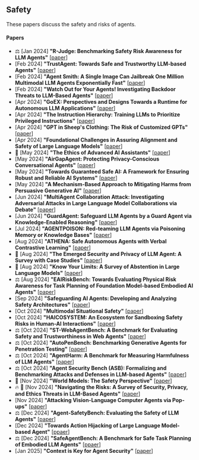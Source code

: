 ## Safety
These papers discuss the safety and risks of agents.
#### Papers
* ⚖️ [Jan 2024] **"R-Judge: Benchmarking Safety Risk Awareness for LLM Agents"** [[paper](https://arxiv.org/abs/2401.10019)]
* [Feb 2024] **"TrustAgent: Towards Safe and Trustworthy LLM-based Agents"** [[paper](https://arxiv.org/abs/2402.01586)]
* [Feb 2024] **"Agent Smith: A Single Image Can Jailbreak One Million Multimodal LLM Agents Exponentially Fast"** [[paper](https://arxiv.org/abs/2402.08567)]
* [Feb 2024] **"Watch Out for Your Agents! Investigating Backdoor Threats to LLM-Based Agents"** [[paper](https://arxiv.org/abs/2402.11208)]
* [Apr 2024] **"GoEX: Perspectives and Designs Towards a Runtime for Autonomous LLM Applications"** [[paper](https://arxiv.org/abs/2404.06921)]
* [Apr 2024] **"The Instruction Hierarchy: Training LLMs to Prioritize Privileged Instructions"** [[paper](https://arxiv.org/abs/2404.13208)]
* [Apr 2024] **"GPT in Sheep's Clothing: The Risk of Customized GPTs"** [[paper](https://arxiv.org/abs/2401.09075)]
* [Apr 2024] **"Foundational Challenges in Assuring Alignment and Safety of Large Language Models"** [[paper](https://arxiv.org/abs/2404.09932)]
* 📖 [May 2024] **"The Ethics of Advanced AI Assistants"** [[paper](https://arxiv.org/abs/2404.16244)]
* [May 2024] **"AirGapAgent: Protecting Privacy-Conscious Conversational Agents"** [[paper](https://arxiv.org/abs/2405.05175)]
* [May 2024] **"Towards Guaranteed Safe AI: A Framework for Ensuring Robust and Reliable AI Systems"** [[paper](https://arxiv.org/abs/2405.06624)]
* [May 2024] **"A Mechanism-Based Approach to Mitigating Harms from Persuasive Generative AI"** [[paper](https://arxiv.org/abs/2404.15058)]
* [Jun 2024] **"MultiAgent Collaboration Attack: Investigating Adversarial Attacks in Large Language Model Collaborations via Debate"** [[paper](https://arxiv.org/abs/2406.14711)]
* [Jun 2024] **"GuardAgent: Safeguard LLM Agents by a Guard Agent via Knowledge-Enabled Reasoning"** [[paper](https://arxiv.org/abs/2406.09187)]
* [Jul 2024] **"AGENTPOISON: Red-teaming LLM Agents via Poisoning Memory or Knowledge Bases"** [[paper](https://arxiv.org/abs/2407.12784)]
* [Aug 2024] **"ATHENA: Safe Autonomous Agents with Verbal Contrastive Learning"** [[paper](https://arxiv.org/abs/2408.11021)]
* 📖 [Aug 2024] **"The Emerged Security and Privacy of LLM Agent: A Survey with Case Studies"** [[paper](https://arxiv.org/abs/2407.19354)]
* 📖 [Aug 2024] **"Know Your Limits: A Survey of Abstention in Large Language Models"** [[paper](https://arxiv.org/abs/2407.18418v2)]
* ⚖️ [Aug 2024] **"EAIRiskBench: Towards Evaluating Physical Risk Awareness for Task Planning of Foundation Model-based Embodied AI Agents"** [[paper](https://arxiv.org/abs/2408.04449)]
* [Sep 2024] **"Safeguarding AI Agents: Developing and Analyzing Safety Architectures"** [[paper](https://arxiv.org/abs/2409.03793)]
* [Oct 2024] **"Multimodal Situational Safety"** [[paper](https://arxiv.org/abs/2410.06172)]
* [Oct 2024] **"HAICOSYSTEM: An Ecosystem for Sandboxing Safety Risks in Human-AI Interactions"** [[paper](https://arxiv.org/abs/2409.16427)]
* ⚖️ [Oct 2024] **"ST-WebAgentBench: A Benchmark for Evaluating Safety and Trustworthiness in Web Agents"** [[paper](https://arxiv.org/abs/2410.06703)]
* ⚖️ [Oct 2024] **"AutoPenBench: Benchmarking Generative Agents for Penetration Testing"** [[paper](https://arxiv.org/abs/2410.03225)]
* ⚖️ [Oct 2024] **"AgentHarm: A Benchmark for Measuring Harmfulness of LLM Agents"** [[paper](https://arxiv.org/abs/2410.09024)]
* ⚖️ [Oct 2024] **"Agent Security Bench (ASB): Formalizing and Benchmarking Attacks and Defenses in LLM-based Agents"** [[paper](https://arxiv.org/abs/2410.02644)]
* 📖 [Nov 2024] **"World Models: The Safety Perspective"** [[paper](https://arxiv.org/abs/2411.07690)]
* 🔥 📖 [Nov 2024] **"Navigating the Risks: A Survey of Security, Privacy, and Ethics Threats in LLM-Based Agents"** [[paper](https://arxiv.org/abs/2411.09523)]
* [Nov 2024] **"Attacking Vision-Language Computer Agents via Pop-ups"** [[paper](https://arxiv.org/abs/2411.02391)]
* ⚖️ [Dec 2024] **"Agent-SafetyBench: Evaluating the Safety of LLM Agents"** [[paper](https://arxiv.org/abs/2412.14470)]
* [Dec 2024] **"Towards Action Hijacking of Large Language Model-based Agent"** [[ppaer](https://arxiv.org/abs/2412.10807)]
* ⚖️ [Dec 2024] **"SafeAgentBench: A Benchmark for Safe Task Planning of Embodied LLM Agents"** [[ppaer](https://arxiv.org/abs/2412.13178)]
* [Jan 2025] **"Context is Key for Agent Security"** [[paper](https://arxiv.org/abs/2501.17070)]
